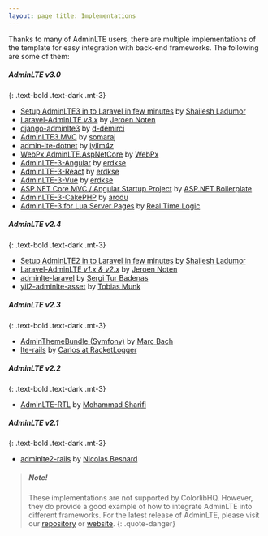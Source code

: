 ```yaml
---
layout: page title: Implementations
---
```


Thanks to many of AdminLTE users, there are multiple implementations of the template for easy integration with back-end
frameworks. The following are some of them:

##### AdminLTE v3.0

{: .text-bold .text-dark .mt-3}

- [Setup AdminLTE3 in to Laravel in few minutes](https://youtu.be/jA7hr2gE9yc)
  by [Shailesh Ladumor](https://github.com/shailesh-ladumor)
- [Laravel-AdminLTE _v3.x_](https://github.com/jeroennoten/Laravel-AdminLTE)
  by [Jeroen Noten](https://github.com/jeroennoten)
- [django-adminlte3](https://github.com/d-demirci/django-adminlte3) by [d-demirci](https://github.com/d-demirci)
- [AdminLTE3.MVC](https://www.nuget.org/packages/AdminLTE3.MVC/) by [somaraj](https://github.com/somaraj)
- [admin-lte-dotnet](https://github.com/iyilm4z/admin-lte-dotnet) by [iyilm4z](https://github.com/iyilm4z)
- [WebPx.AdminLTE.AspNetCore](https://github.com/WebPx/WebPx.AdminLTE.AspNetCore) by [WebPx](https://github.com/WebPx)
- [AdminLTE-3-Angular](https://github.com/erdkse/adminlte-3-angular) by [erdkse](https://github.com/erdkse)
- [AdminLTE-3-React](https://github.com/erdkse/adminlte-3-react) by [erdkse](https://github.com/erdkse)
- [AdminLTE-3-Vue](https://github.com/erdkse/adminlte-3-vue) by [erdkse](https://github.com/erdkse)
- [ASP.NET Core MVC / Angular Startup Project](https://github.com/aspnetboilerplate/module-zero-core-template)
  by [ASP.NET Boilerplate](https://github.com/aspnetboilerplate)
- [AdminLTE-3-CakePHP](https://github.com/arodu/cakelte) by [arodu](https://github.com/arodu)
- [AdminLTE-3 for Lua Server Pages](https://github.com/RealTimeLogic/LSP-Examples/tree/master/Dashboard)
  by [Real Time Logic](https://github.com/RealTimeLogic/)

##### AdminLTE v2.4

{: .text-bold .text-dark .mt-3}

- [Setup AdminLTE2 in to Laravel in few minutes](https://youtu.be/8Fa7Ji4lDyI)
  by [Shailesh Ladumor](https://github.com/shailesh-ladumor)
- [Laravel-AdminLTE _v1.x & v2.x_](https://github.com/jeroennoten/Laravel-AdminLTE)
  by [Jeroen Noten](https://github.com/jeroennoten)
- [adminlte-laravel](https://github.com/acacha/adminlte-laravel) by [Sergi Tur Badenas](https://github.com/acacha)
- [yii2-adminlte-asset](https://github.com/dmstr/yii2-adminlte-asset) by [Tobias Munk](https://github.com/schmunk42)

##### AdminLTE v2.3

{: .text-bold .text-dark .mt-3}

- [AdminThemeBundle (Symfony)](https://github.com/avanzu/AdminThemeBundle) by [Marc Bach](https://github.com/avanzu)
- [lte-rails](https://github.com/racketlogger/lte-rails) by [Carlos at RacketLogger](https://github.com/racketlogger)

##### AdminLTE v2.2

{: .text-bold .text-dark .mt-3}

- [AdminLTE-RTL](https://github.com/mmdsharifi/AdminLTE-RTL) by [Mohammad Sharifi](https://github.com/mmdsharifi)

##### AdminLTE v2.1

{: .text-bold .text-dark .mt-3}

- [adminlte2-rails](https://github.com/nicolas-besnard/adminlte2-rails)
  by [Nicolas Besnard](https://github.com/nicolas-besnard)

> ##### Note!
> These implementations are not supported by ColorlibHQ. However, they do provide a good example of how to integrate AdminLTE into different frameworks. For the latest release of AdminLTE, please visit our [repository](https://github.com/ColorlibHQ/AdminLTE/) or [website](https://adminlte.io). {: .quote-danger}
